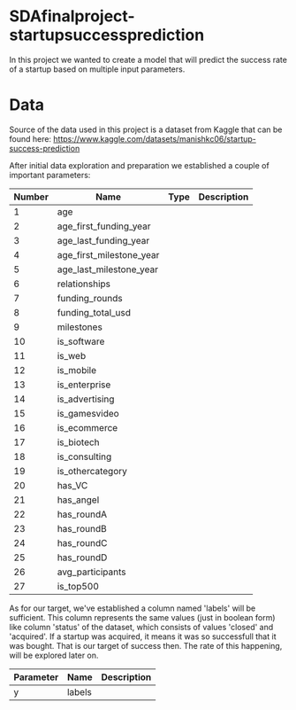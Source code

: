 # SDAfinalproject-startupsuccessprediction
In this project we wanted to create a model that will predict the success rate of a startup based on multiple input parameters.

# Data
Source of the data used in this project is a dataset from Kaggle that can be found here:
https://www.kaggle.com/datasets/manishkc06/startup-success-prediction

After initial data exploration and preparation we established a couple of important parameters:

| Number | Name                     | Type | Description |
|--------|--------------------------|------|-------------|
| 1      | age                      |      |             |
| 2      | age_first_funding_year   |      |             |
| 3      | age_last_funding_year    |      |             |
| 4      | age_first_milestone_year |      |             |
| 5      | age_last_milestone_year  |      |             |
| 6      | relationships            |      |             |
| 7      | funding_rounds           |      |             |
| 8      | funding_total_usd        |      |             |
| 9      | milestones               |      |             |
| 10     | is_software              |      |             |
| 11     | is_web                   |      |             |
| 12     | is_mobile                |      |             |
| 13     | is_enterprise            |      |             |
| 14     | is_advertising           |      |             |
| 15     | is_gamesvideo            |      |             |
| 16     | is_ecommerce             |      |             |
| 17     | is_biotech               |      |             |
| 18     | is_consulting            |      |             |
| 19     | is_othercategory         |      |             |
| 20     | has_VC                   |      |             |
| 21     | has_angel                |      |             |
| 22     | has_roundA               |      |             |
| 23     | has_roundB               |      |             |
| 24     | has_roundC               |      |             |
| 25     | has_roundD               |      |             |
| 26     | avg_participants         |      |             |
| 27     | is_top500                |      |             |

As for our target, we've established a column named 'labels' will be sufficient. This column represents the same values (just in boolean
form) like column 'status' of the dataset, which consists of values 'closed' and 'acquired'. If a startup was acquired, it means it was so successfull
that it was bought. That is our target of success then. The rate of this happening, will be explored later on.

| Parameter | Name   | Description |
|-----------|--------|-------------|
| y         | labels |             |

